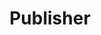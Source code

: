 ---
title: Publisher
description: We publish open data
permalink: /en/publisher/_key_
layout: publisher-key
lang-ref: publisher-key
---